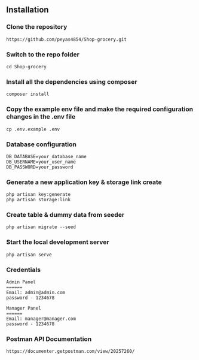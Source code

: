 ## Installation

### Clone the repository

    https://github.com/peyas4854/Shop-grocery.git

### Switch to the repo folder

    cd Shop-grocery

### Install all the dependencies using composer

    composer install

### Copy the example env file and make the required configuration changes in the .env file

    cp .env.example .env

### Database configuration

    DB_DATABASE=your_database_name
    DB_USERNAME=your_user_name
    DB_PASSWORD=your_password

### Generate a new application key & storage link create

    php artisan key:generate
    php artisan storage:link

### Create table & dummy data from seeder

    php artisan migrate --seed

### Start the local development server

    php artisan serve

### Credentials

    Admin Panel 
    ======
    Email: admin@admin.com 
    password - 1234678

    Manager Panel
    ======
    Email: manager@manager.com
    password - 1234678

### Postman API Documentation

    https://documenter.getpostman.com/view/20257260/




  

